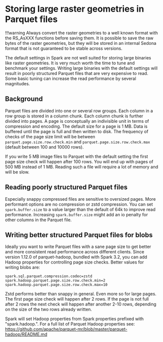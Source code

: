 <!--
 Licensed to the Apache Software Foundation (ASF) under one
 or more contributor license agreements.  See the NOTICE file
 distributed with this work for additional information
 regarding copyright ownership.  The ASF licenses this file
 to you under the Apache License, Version 2.0 (the
 "License"); you may not use this file except in compliance
 with the License.  You may obtain a copy of the License at

   http://www.apache.org/licenses/LICENSE-2.0

 Unless required by applicable law or agreed to in writing,
 software distributed under the License is distributed on an
 "AS IS" BASIS, WITHOUT WARRANTIES OR CONDITIONS OF ANY
 KIND, either express or implied.  See the License for the
 specific language governing permissions and limitations
 under the License.
 -->

# Storing large raster geometries in Parquet files

!!!warning
Always convert the raster geometries to a well known format with the RS_AsXXX functions before saving them.
It is possible to save the raw bytes of the raster geometries, but they will be stored in an internal Sedona format that is not guaranteed to be stable across versions.

The default settings in Spark are not well suited for storing large binaries like raster geometries.
It is very much worth the time to tune and benchmark your settings.
Writing large binaries with the default settings will result in poorly structured Parquet files that are very expensive to read.
Some basic tuning can increase the read performance by several magnitudes.

## Background

Parquet files are divided into one or several row groups.
Each column in a row group is stored in a column chunk.
Each column chunk is further divided into pages.
A page is conceptually an indivisible unit in terms of compression and encoding.
The default size for a page is 1 MB.
Data is buffered until the page is full and then written to disk.
The frequency of checks of the page size limit will be between `parquet.page.size.row.check.min` and `parquet.page.size.row.check.max` (default between 100 and 10000 rows).

If you write 5 MB image files to Parquet with the default setting the first page size check will happen after 100 rows.
You will end up with pages of 500 MB instead of 1 MB.
Reading such a file will require a lot of memory and will be slow.

## Reading poorly structured Parquet files

Especially snappy compressed files are sensitive to oversized pages.
More performant options are no compression or zstd compression.
You can set `spark.buffer.size` to a value larger than the default of 64k to improve read performance.
Increasing `spark.buffer.size` might add an io penalty for other columns in the Parquet file.

## Writing better structured Parquet files for blobs

Ideally you want to write Parquet files with a sane page size to get better and more consistent read performance across different clients.
Since version 1.12.0 of parquet-hadoop, bundled with Spark 3.2, you can add Hadoop properties for controlling page size checks.
Better values for writing blobs are:

```
spark.sql.parquet.compression.codec=zstd
spark.hadoop.parquet.page.size.row.check.min=2
spark.hadoop.parquet.page.size.row.check.max=10
```

Zstd performs better than snappy in general.
Even more so for large pages.
The first page size check will happen after 2 rows.
If the page is not full after 2 rows the next check will happen after another 2-10 rows, depending on the size of the two rows already written.

Spark will set Hadoop properties from Spark properties prefixed with "spark.hadoop.".
For a full list of Parquet Hadoop properties see: https://github.com/apache/parquet-mr/blob/master/parquet-hadoop/README.md
